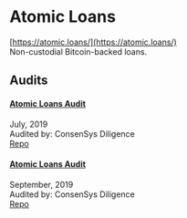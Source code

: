 
# Atomic Loans
  
[https://atomic.loans/](https://atomic.loans/)<br>
Non-custodial Bitcoin-backed loans.


## Audits



#### [Atomic Loans Audit](https://github.com/ConsenSys/atomic-loans-audit-report-2019-07)

July, 2019<br>
Audited by: ConsenSys Diligence<br>
[Repo](https://github.com/AtomicLoans/atomicloans-eth-contracts)
      


#### [Atomic Loans Audit](https://diligence.consensys.net/audits/2019/09/atomic-loans/)

September, 2019<br>
Audited by: ConsenSys Diligence<br>
[Repo](https://github.com/AtomicLoans/atomicloans-eth-contracts)
      

  



